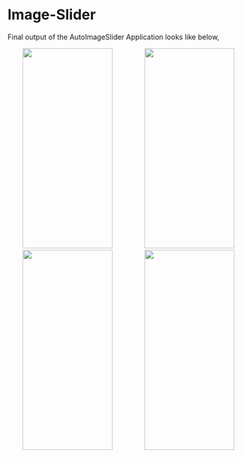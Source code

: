 # Image-Slider

Final output of the AutoImageSlider Application looks like below,

<img src="https://user-images.githubusercontent.com/55725137/173740094-85fd2c8f-bf9f-4d82-bde4-b94d36c0083c.jpeg" width="180" height="400" hspace="30"/> <img src="https://user-images.githubusercontent.com/55725137/173740172-af96c1de-b07a-4855-9eaa-58d0dc04d006.jpeg" width="180" height="400" hspace="30"/> <img src="https://user-images.githubusercontent.com/55725137/173740229-ff1fabba-1312-4ac7-8869-0260586f3d01.jpeg" width="180" height="400" hspace="30"/> <img src="https://user-images.githubusercontent.com/55725137/173740264-be4c6c4c-6748-4fb6-9f99-3487a564bc82.jpeg" width="180" height="400" hspace="30"/>
